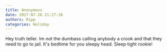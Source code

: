 ```yaml
---
title: Anonymous
date: 2017-07-26 21:27:26
authors: Ripp
categories: Holiday
---
```


 Hey truth teller. Im not the dumbass calling anybody a crook and that they need to go to jail. It's bedtime for you sleepy head. Sleep tight rookie!